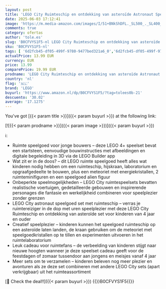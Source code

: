 ```yaml
---
layout: post
title: 'LEGO City Ruimteschip en ontdekking van asteroïde Astronaut Speelgoed voor Kinderen vanaf 4 jaar  Cadeau voor Jongens en Meisjes  Inclusief 2 Ruimteminifiguren en alien Figuur 60429'
date: 2025-06-03 17:12:41
image: 'https://m.media-amazon.com/images/I/51+BNkShDFL._SL500_._SL400_.jpg'
comments: true
category: ofertas
author: 'tole.es'
slug: 'B0CFVYS1F5-nl LEGO City Ruimteschip en ontdekking van asteroïde...'
sku: 'B0CFVYS1F5-nl'
tags: [ '6d2fcb45-df05-499f-9780-9477bed321a6_0','6d2fcb45-df05-499f-9780-9477bed321a6_501','6d2fcb45-df05-499f-9780-9477bed321a6_8801','Arborist Merchandising Root','Bouw- & constructiespeelgoed','Educatief speelgoed','Lego','Montessori','STEM','Self Service','Special Features Stores','Speelgoed & spellen','Speelgoedbouwsets','lego','🇳🇱', ]
actualPrice: 13.99 EUR
currency: EUR
price: 13.99
comparePrice: 19.99 EUR
prodname: 'LEGO City Ruimteschip en ontdekking van asteroïde Astronaut Speelgoed voor Kinderen vanaf 4 jaar  Cadeau voor Jongens en Meisjes  Inclusief 2 Ruimteminifiguren en alien Figuur 60429'
country: 'nl'
flag: '🇳🇱'
brand: 'LEGO'
buyurl: 'https://www.amazon.nl/dp/B0CFVYS1F5/?tag=tolees0b-21'
descuento: '30.02'
average: '17.1275'
---
```


You've got [{{< param title >}}]({{< param buyurl >}}) at the following link:

[![{{< param prodname >}}]({{< param image >}})]({{< param buyurl >}})

ℹ️:

- Ruimte speelgoed voor jonge bouwers – deze LEGO 4+ speelset bevat een startsteen, eenvoudige bouwinstructies met afbeeldingen en digitale begeleiding in 3D via de LEGO Builder app
- Wat zit er in de doos? – dit LEGO ruimte speelgoed heeft alles wat kinderen nodig hebben om een ruimteschip, hijskraan, laboratorium en opgraafgedeelte te bouwen, plus een meteoriet met energiekristallen, 2 ruimteminifiguren en een speelgoed alien figuur
- Onbeperkte speelmogelijkheden – LEGO City ruimtespeelsets bevatten realistische voertuigen, gedetailleerde gebouwen en inspirerende personages die fantasie en werkelijkheid combineren voor speelplezier zonder grenzen
- LEGO City astronaut speelgoed set met ruimteschip – verras je ruimtereiziger in de dop met uren speelplezier met deze LEGO City Ruimteschip en ontdekking van asteroïde set voor kinderen van 4 jaar en ouder
- Creatief speelplezier – kinderen kunnen het speelgoed ruimteschip op een asteroïde laten landen, de kraan gebruiken om de meteoriet met speelgoedkristallen op te tillen en experimenten uitvoeren in het ruimtelaboratorium
- Leuk cadeau voor ruimtefans – de verbeelding van kinderen stijgt naar nieuwe hoogten wanneer je deze speelset cadeau geeft voor de feestdagen of zomaar tussendoor aan jongens en meisjes vanaf 4 jaar
- Meer sets om te verzamelen – kinderen beleven nog meer plezier en avonturen als ze deze set combineren met andere LEGO City sets (apart verkrijgbaar) uit het ruimteassortiment

[🛒 Check the deal!!]({{< param buyurl >}})
{{<world>}}B0CFVYS1F5{{</world>}}
